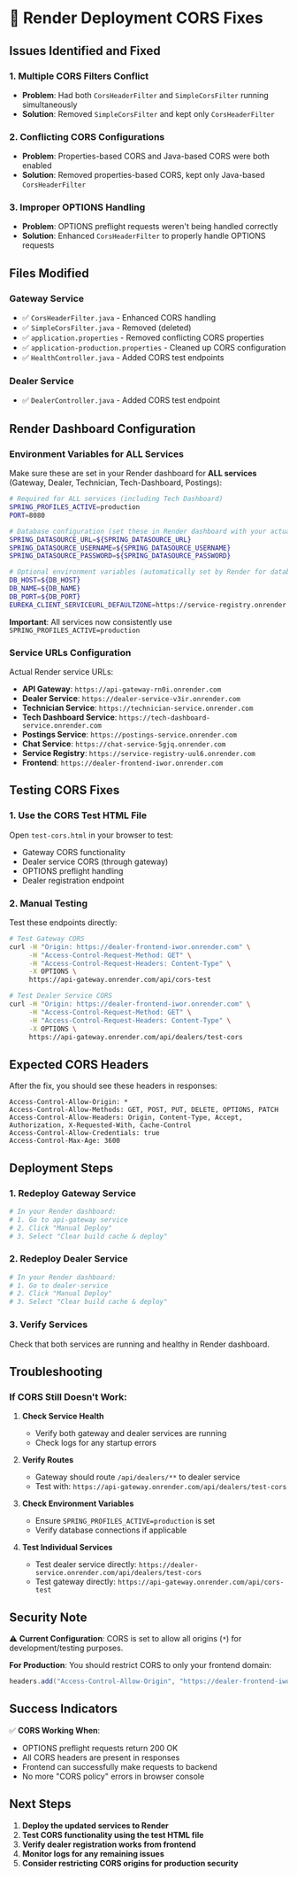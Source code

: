 # 🔧 Render Deployment CORS Fixes

## Issues Identified and Fixed

### 1. **Multiple CORS Filters Conflict**

- **Problem**: Had both `CorsHeaderFilter` and `SimpleCorsFilter` running simultaneously
- **Solution**: Removed `SimpleCorsFilter` and kept only `CorsHeaderFilter`

### 2. **Conflicting CORS Configurations**

- **Problem**: Properties-based CORS and Java-based CORS were both enabled
- **Solution**: Removed properties-based CORS, kept only Java-based `CorsHeaderFilter`

### 3. **Improper OPTIONS Handling**

- **Problem**: OPTIONS preflight requests weren't being handled correctly
- **Solution**: Enhanced `CorsHeaderFilter` to properly handle OPTIONS requests

## Files Modified

### Gateway Service

- ✅ `CorsHeaderFilter.java` - Enhanced CORS handling
- ✅ `SimpleCorsFilter.java` - Removed (deleted)
- ✅ `application.properties` - Removed conflicting CORS properties
- ✅ `application-production.properties` - Cleaned up CORS configuration
- ✅ `HealthController.java` - Added CORS test endpoints

### Dealer Service

- ✅ `DealerController.java` - Added CORS test endpoint

## Render Dashboard Configuration

### **Environment Variables for ALL Services**

Make sure these are set in your Render dashboard for **ALL services** (Gateway, Dealer, Technician, Tech-Dashboard, Postings):

```bash
# Required for ALL services (including Tech Dashboard)
SPRING_PROFILES_ACTIVE=production
PORT=8080

# Database configuration (set these in Render dashboard with your actual values)
SPRING_DATASOURCE_URL=${SPRING_DATASOURCE_URL}
SPRING_DATASOURCE_USERNAME=${SPRING_DATASOURCE_USERNAME}
SPRING_DATASOURCE_PASSWORD=${SPRING_DATASOURCE_PASSWORD}

# Optional environment variables (automatically set by Render for database connections)
DB_HOST=${DB_HOST}
DB_NAME=${DB_NAME}
DB_PORT=${DB_PORT}
EUREKA_CLIENT_SERVICEURL_DEFAULTZONE=https://service-registry.onrender.com/eureka/
```

**Important**: All services now consistently use `SPRING_PROFILES_ACTIVE=production`

### **Service URLs Configuration**

Actual Render service URLs:

- **API Gateway**: `https://api-gateway-rn0i.onrender.com`
- **Dealer Service**: `https://dealer-service-v3ir.onrender.com`
- **Technician Service**: `https://technician-service.onrender.com`
- **Tech Dashboard Service**: `https://tech-dashboard-service.onrender.com`
- **Postings Service**: `https://postings-service.onrender.com`
- **Chat Service**: `https://chat-service-5gjq.onrender.com`
- **Service Registry**: `https://service-registry-uul6.onrender.com`
- **Frontend**: `https://dealer-frontend-iwor.onrender.com`

## Testing CORS Fixes

### 1. **Use the CORS Test HTML File**

Open `test-cors.html` in your browser to test:

- Gateway CORS functionality
- Dealer service CORS (through gateway)
- OPTIONS preflight handling
- Dealer registration endpoint

### 2. **Manual Testing**

Test these endpoints directly:

```bash
# Test Gateway CORS
curl -H "Origin: https://dealer-frontend-iwor.onrender.com" \
     -H "Access-Control-Request-Method: GET" \
     -H "Access-Control-Request-Headers: Content-Type" \
     -X OPTIONS \
     https://api-gateway.onrender.com/api/cors-test

# Test Dealer Service CORS
curl -H "Origin: https://dealer-frontend-iwor.onrender.com" \
     -H "Access-Control-Request-Method: GET" \
     -H "Access-Control-Request-Headers: Content-Type" \
     -X OPTIONS \
     https://api-gateway.onrender.com/api/dealers/test-cors
```

## Expected CORS Headers

After the fix, you should see these headers in responses:

```
Access-Control-Allow-Origin: *
Access-Control-Allow-Methods: GET, POST, PUT, DELETE, OPTIONS, PATCH
Access-Control-Allow-Headers: Origin, Content-Type, Accept, Authorization, X-Requested-With, Cache-Control
Access-Control-Allow-Credentials: true
Access-Control-Max-Age: 3600
```

## Deployment Steps

### 1. **Redeploy Gateway Service**

```bash
# In your Render dashboard:
# 1. Go to api-gateway service
# 2. Click "Manual Deploy"
# 3. Select "Clear build cache & deploy"
```

### 2. **Redeploy Dealer Service**

```bash
# In your Render dashboard:
# 1. Go to dealer-service
# 2. Click "Manual Deploy"
# 3. Select "Clear build cache & deploy"
```

### 3. **Verify Services**

Check that both services are running and healthy in Render dashboard.

## Troubleshooting

### If CORS Still Doesn't Work:

1. **Check Service Health**

   - Verify both gateway and dealer services are running
   - Check logs for any startup errors

2. **Verify Routes**

   - Gateway should route `/api/dealers/**` to dealer service
   - Test with: `https://api-gateway.onrender.com/api/dealers/test-cors`

3. **Check Environment Variables**

   - Ensure `SPRING_PROFILES_ACTIVE=production` is set
   - Verify database connections if applicable

4. **Test Individual Services**
   - Test dealer service directly: `https://dealer-service.onrender.com/api/dealers/test-cors`
   - Test gateway directly: `https://api-gateway.onrender.com/api/cors-test`

## Security Note

⚠️ **Current Configuration**: CORS is set to allow all origins (`*`) for development/testing purposes.

**For Production**: You should restrict CORS to only your frontend domain:

```java
headers.add("Access-Control-Allow-Origin", "https://dealer-frontend-iwor.onrender.com");
```

## Success Indicators

✅ **CORS Working When**:

- OPTIONS preflight requests return 200 OK
- All CORS headers are present in responses
- Frontend can successfully make requests to backend
- No more "CORS policy" errors in browser console

## Next Steps

1. **Deploy the updated services to Render**
2. **Test CORS functionality using the test HTML file**
3. **Verify dealer registration works from frontend**
4. **Monitor logs for any remaining issues**
5. **Consider restricting CORS origins for production security**
